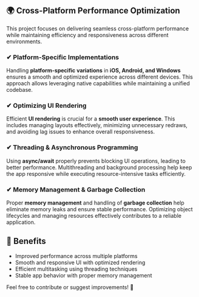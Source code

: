 ## 🌍 Cross-Platform Performance Optimization

This project focuses on delivering seamless cross-platform performance while maintaining efficiency and responsiveness across different environments.

### ✔ Platform-Specific Implementations
Handling **platform-specific variations** in **iOS, Android, and Windows** ensures a smooth and optimized experience across different devices. This approach allows leveraging native capabilities while maintaining a unified codebase.

### ✔ Optimizing UI Rendering
Efficient **UI rendering** is crucial for a **smooth user experience**. This includes managing layouts effectively, minimizing unnecessary redraws, and avoiding lag issues to enhance overall responsiveness.

### ✔ Threading & Asynchronous Programming
Using **async/await** properly prevents blocking UI operations, leading to better performance. Multithreading and background processing help keep the app responsive while executing resource-intensive tasks efficiently.

### ✔ Memory Management & Garbage Collection
Proper **memory management** and handling of **garbage collection** help eliminate memory leaks and ensure stable performance. Optimizing object lifecycles and managing resources effectively contributes to a reliable application.

## 🚀 Benefits
- Improved performance across multiple platforms
- Smooth and responsive UI with optimized rendering
- Efficient multitasking using threading techniques
- Stable app behavior with proper memory management

Feel free to contribute or suggest improvements! 🚀
